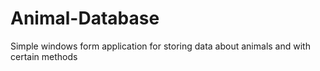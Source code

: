 # Animal-Database
Simple windows form application for storing data about animals and with certain methods
